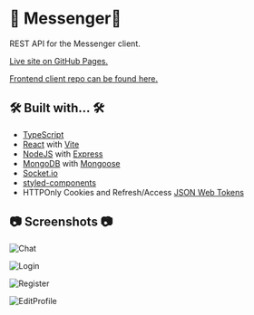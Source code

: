 # 💬 Messenger💬

REST API for the Messenger client.

[Live site on GitHub Pages.](https://hwhuang27.github.io/messenger-client/)

[Frontend client repo can be found here.](https://github.com/hwhuang27/messenger-client)

## 🛠️ Built with... 🛠️

- [TypeScript](https://www.typescriptlang.org/)
- [React](https://react.dev/) with [Vite](https://vitejs.dev/)
- [NodeJS](https://nodejs.org/en) with [Express](https://expressjs.com/)
- [MongoDB](https://www.mongodb.com/) with [Mongoose](https://mongoosejs.com/docs/)
- [Socket.io](https://socket.io/)
- [styled-components](https://styled-components.com/)
- HTTPOnly Cookies and Refresh/Access [JSON Web Tokens](https://jwt.io/)

## 📷 Screenshots 📷

![Chat](https://raw.githubusercontent.com/hwhuang27/messenger-client/main/public/screenshots/chat.png)

![Login](https://raw.githubusercontent.com/hwhuang27/messenger-client/main/public/screenshots/login.png)

![Register](https://raw.githubusercontent.com/hwhuang27/messenger-client/main/public/screenshots/register.png)

![EditProfile](https://raw.githubusercontent.com/hwhuang27/messenger-client/main/public/screenshots/profile.png)